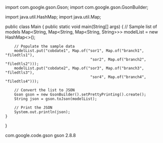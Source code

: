import com.google.gson.Gson;
import com.google.gson.GsonBuilder;

import java.util.HashMap;
import java.util.Map;

public class Main {
    public static void main(String[] args) {
        // Sample list of models
        Map<String, Map<String, Map<String, String>>> modelList = new HashMap<>();

        // Populate the sample data
        modelList.put("cobdate1", Map.of("sor1", Map.of("branch1", "filedtls1"),
                                          "sor2", Map.of("branch2", "filedtls2")));
        modelList.put("cobdate2", Map.of("sor3", Map.of("branch3", "filedtls3"),
                                          "sor4", Map.of("branch4", "filedtls4")));

        // Convert the list to JSON
        Gson gson = new GsonBuilder().setPrettyPrinting().create();
        String json = gson.toJson(modelList);

        // Print the JSON
        System.out.println(json);
    }
}


<dependency>
    <groupId>com.google.code.gson</groupId>
    <artifactId>gson</artifactId>
    <version>2.8.8</version> <!-- Or the latest version available -->
</dependency>


